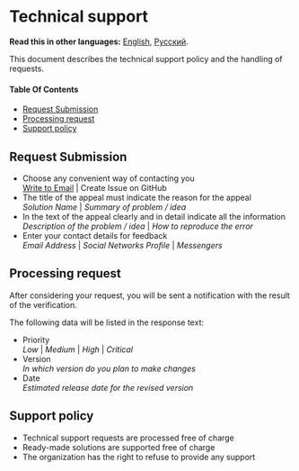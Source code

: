 # Technical support

**Read this in other languages:** 
[English](SUPPORT.md), 
[Русский](SUPPORT_RU.md).

This document describes the technical support policy and the handling of requests.

#### Table Of Contents
* [Request Submission](#request-submission)
* [Processing request](#processing-request)
* [Support policy](#support-policy)

## Request Submission 
* Choose any convenient way of contacting you  
[Write to Email](mailto:support@septdir.com) | Create Issue on GitHub 
* The title of the appeal must indicate the reason for the appeal  
*Solution Name* | *Summary of problem / idea*
* In the text of the appeal clearly and in detail indicate all the information  
*Description of the problem / idea* | *How to reproduce the error*
* Enter your contact details for feedback  
*Email Address* | *Social Networks Profile* | *Messengers*

## Processing request
After considering your request, you will be sent a notification with the result of the verification.

The following data will be listed in the response text:
* Priority  
*Low* | *Medium* | *High* | *Critical*
* Version  
*In which version do you plan to make changes*
* Date  
*Estimated release date for the revised version*

## Support policy
* Technical support requests are processed free of charge
* Ready-made solutions are supported free of charge
* The organization has the right to refuse to provide any support
